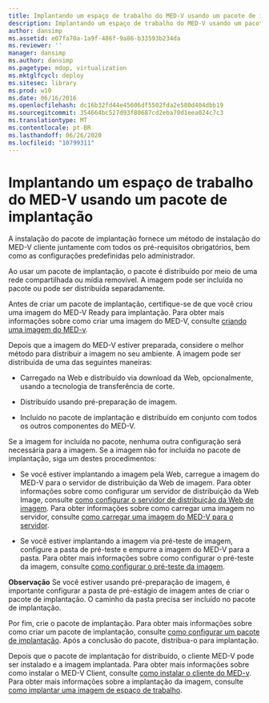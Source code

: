 ```yaml
---
title: Implantando um espaço de trabalho do MED-V usando um pacote de implantação
description: Implantando um espaço de trabalho do MED-V usando um pacote de implantação
author: dansimp
ms.assetid: e07fa70a-1a9f-486f-9a86-b33593b234da
ms.reviewer: ''
manager: dansimp
ms.author: dansimp
ms.pagetype: mdop, virtualization
ms.mktglfcycl: deploy
ms.sitesec: library
ms.prod: w10
ms.date: 06/16/2016
ms.openlocfilehash: dc16b32fd44e45606df5502fda2e580d404dbb19
ms.sourcegitcommit: 354664bc527d93f80687cd2eba70d1eea024c7c3
ms.translationtype: MT
ms.contentlocale: pt-BR
ms.lasthandoff: 06/26/2020
ms.locfileid: "10799311"
---
```

# Implantando um espaço de trabalho do MED-V usando um pacote de implantação


A instalação do pacote de implantação fornece um método de instalação do MED-V cliente juntamente com todos os pré-requisitos obrigatórios, bem como as configurações predefinidas pelo administrador.

Ao usar um pacote de implantação, o pacote é distribuído por meio de uma rede compartilhada ou mídia removível. A imagem pode ser incluída no pacote ou pode ser distribuída separadamente.

Antes de criar um pacote de implantação, certifique-se de que você criou uma imagem do MED-V Ready para implantação. Para obter mais informações sobre como criar uma imagem do MED-V, consulte [criando uma imagem do MED-v](creating-a-med-v-image.md).

Depois que a imagem do MED-V estiver preparada, considere o melhor método para distribuir a imagem no seu ambiente. A imagem pode ser distribuída de uma das seguintes maneiras:

-   Carregado na Web e distribuído via download da Web, opcionalmente, usando a tecnologia de transferência de corte.

-   Distribuído usando pré-preparação de imagem.

-   Incluído no pacote de implantação e distribuído em conjunto com todos os outros componentes do MED-V.

Se a imagem for incluída no pacote, nenhuma outra configuração será necessária para a imagem. Se a imagem não for incluída no pacote de implantação, siga um destes procedimentos:

-   Se você estiver implantando a imagem pela Web, carregue a imagem do MED-V para o servidor de distribuição da Web de imagem. Para obter informações sobre como configurar um servidor de distribuição da Web Image, consulte [como configurar o servidor de distribuição da Web de imagem](how-to-configure-the-image-web-distribution-server.md). Para obter informações sobre como carregar uma imagem no servidor, consulte [como carregar uma imagem do MED-V para o servidor](how-to-upload-a-med-v-image-to-the-server.md).

-   Se você estiver implantando a imagem via pré-teste de imagem, configure a pasta de pré-teste e empurre a imagem do MED-V para a pasta. Para obter mais informações sobre como configurar o pré-teste da imagem, consulte [como configurar o pré-teste da imagem](how-to-configure-image-pre-staging.md).

**Observação**  Se você estiver usando pré-preparação de imagem, é importante configurar a pasta de pré-estágio de imagem antes de criar o pacote de implantação. O caminho da pasta precisa ser incluído no pacote de implantação.

 

Por fim, crie o pacote de implantação. Para obter mais informações sobre como criar um pacote de implantação, consulte [como configurar um pacote de implantação](how-to-configure-a-deployment-package.md). Após a conclusão do pacote, distribua-o para implantação.

Depois que o pacote de implantação for distribuído, o cliente MED-V pode ser instalado e a imagem implantada. Para obter mais informações sobre como instalar o MED-V Client, consulte [como instalar o cliente do MED-v](how-to-install-med-v-clientdeployment-package.md). Para obter mais informações sobre a implantação da imagem, consulte [como implantar uma imagem de espaço de trabalho](how-to-deploy-a-workspace-imagedeployment-package.md).

 

 





